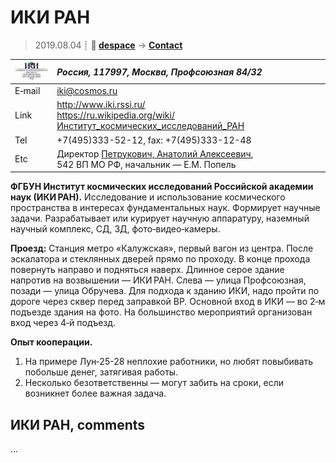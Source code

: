 # ИКИ РАН
> 2019.08.04 ┊ **🚀 [despace](index.md)** → **[Contact](contact.md)**

|[![](f/contact/i/iki_ran_logo1_thumb.jpg)](f/contact//_logo1.png)|*Россия, 117997, Москва, Профсоюзная 84/32*|
|:--|:--|
|E‑mail| <iki@cosmos.ru> |
|Link| <http://www.iki.rssi.ru/><br> <https://ru.wikipedia.org/wiki/Институт_космических_исследований_РАН>  |
|Tel| +7(495)333-52-12, fax: +7(495)333-12-48  |
|Etc| Директор [Петрукович, Анатолий Алексеевич](02_petrukovich_001.md),<br> 542 ВП МО РФ, начальник — Е.М. Попель  |

**ФГБУН Институт космических исследований Российской академии наук (ИКИ РАН).** Исследование и использование космического пространства в интересах фундаментальных наук. Формирует научные задачи. Разрабатывает или курирует научную аппаратуру, наземный научный комплекс, СД, ЗД, фото‑видео‑камеры.

**Проезд:** Станция метро «Калужская», первый вагон из центра. После эскалатора и стеклянных дверей прямо по проходу. В конце прохода повернуть направо и подняться наверх. Длинное серое здание напротив на возвышении — ИКИ РАН. Слева — улица Профсоюзная, позади — улица Обручева. Для подхода к зданию ИКИ, надо пройти по дороге через сквер перед заправкой BP. Основной вход в ИКИ — во 2‑м подъезде здания на фото. На большинство мероприятий организован вход через 4‑й подъезд.

**Опыт кооперации.**  
1) На примере Лун‑25-28 неплохие работники, но любят повыбивать побольше денег, затягивая работы.  
2) Несколько безответственны — могут забить на сроки, если возникнет более важная задача.



<p style="page-break-after:always"> </p>

## ИКИ РАН, comments

…